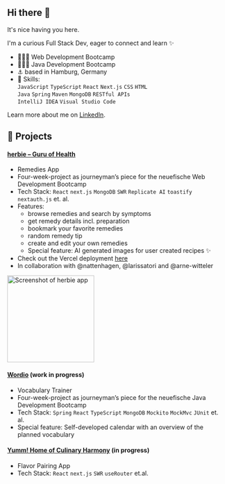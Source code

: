 ## Hi there 👋

It's nice having you here.

I'm a curious Full Stack Dev, eager to connect and learn ✨

- 👩🏼‍🎓 Web Development Bootcamp
- 👩🏼‍🎓 Java Development Bootcamp
- ⚓ based in Hamburg, Germany
- 🧠 Skills:
  <br/>`JavaScript` `TypeScript` `React` `Next.js` `CSS` `HTML`
  <br/>`Java` `Spring` `Maven` `MongoDB` `RESTful APIs`
  <br/>`IntelliJ IDEA` `Visual Studio Code`

Learn more about me on [LinkedIn](https://www.linkedin.com/in/nora-kauczor/?locale=en_US).

## 🔧 Projects
#### [herbie – Guru of Health](https://github.com/nora-kauczor/herbie---Guru-of-Health)

- Remedies App
- Four-week-project as journeyman’s piece for the neuefische Web Development Bootcamp
- Tech Stack: `React` `next.js` `MongoDB` `SWR` `Replicate AI` `toastify` `nextauth.js` et. al.
- Features:
  - browse remedies and search by symptoms
  - get remedy details incl. preparation
  - bookmark your favorite remedies
  - random remedy tip 
  - create and edit your own remedies
  - Special feature: AI generated images for user created recipes ✨
- Check out the Vercel deployment [here](https://herbie.vercel.app/)
- In collaboration with @nattenhagen, @larissatori and @arne-witteler

<img src="https://github.com/user-attachments/assets/9a49ec89-75fc-4fcd-88cc-2b61755a21bc" alt="Screenshot of herbie app" width="200"/>

#### [Wordio](https://github.com/nora-kauczor/Wordio) (work in progress)
- Vocabulary Trainer
- Four-week-project as journeyman’s piece for the neuefische Java Development Bootcamp
- Tech Stack: `Spring` `React` `TypeScript` `MongoDB` `Mockito` `MockMvc` `JUnit` et. al.
- Special feature: Self-developed calendar with an overview of the planned vocabulary

#### [Yumm! Home of Culinary Harmony](https://github.com/nora-kauczor/Yumm---Home-of-Culinary-Harmony) (in progress)

- Flavor Pairing App
- Tech Stack: `React` `next.js` `SWR` `useRouter` et.al.





